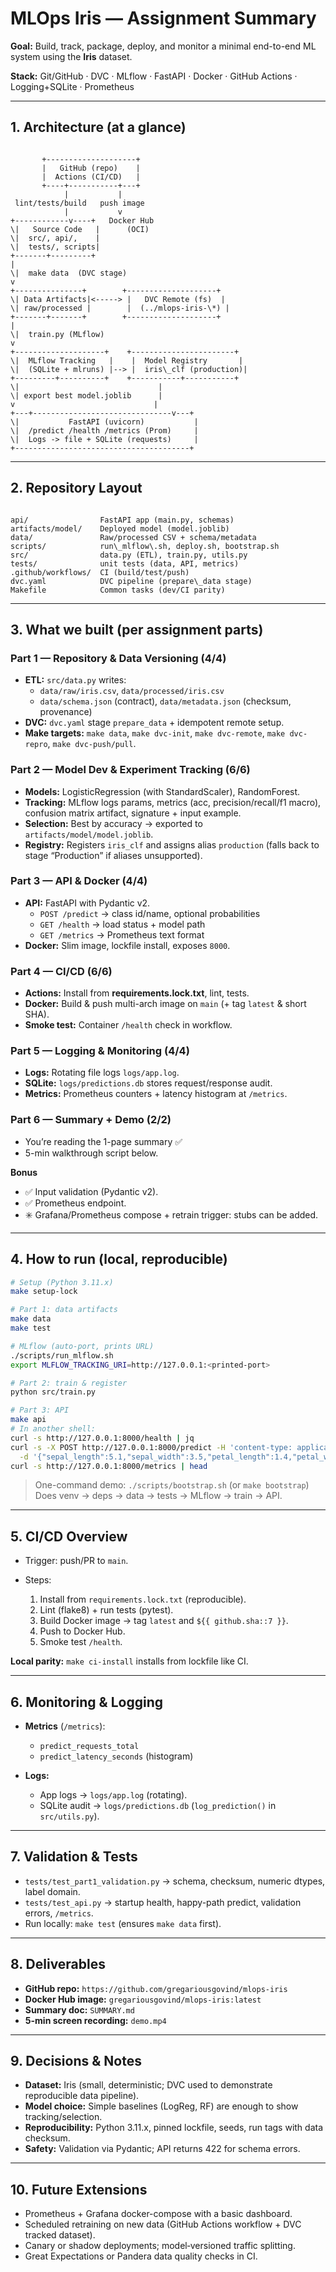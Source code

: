 # MLOps Iris — Assignment Summary

**Goal:** Build, track, package, deploy, and monitor a minimal end-to-end ML system using the **Iris** dataset.

**Stack:** Git/GitHub · DVC · MLflow · FastAPI · Docker · GitHub Actions · Logging+SQLite · Prometheus

---

## 1. Architecture (at a glance)

```

       +--------------------+
       |   GitHub (repo)    |
       |  Actions (CI/CD)   |
       +----+-----------+---+
            |           |
 lint/tests/build   push image
            |           v
+------------v----+   Docker Hub
\|   Source Code   |      (OCI)
\|  src/, api/,    |
\|  tests/, scripts|
+-------+---------+
|
\|  make data  (DVC stage)
v
+---------------+        +--------------------+
\| Data Artifacts|<-----> |   DVC Remote (fs)  |
\| raw/processed |        |  (../mlops-iris-\*) |
+-------+-------+        +--------------------+
|
\|  train.py (MLflow)
v
+--------------------+    +-----------------------+
\|  MLflow Tracking   |    |  Model Registry       |
\|  (SQLite + mlruns) |--> |  iris\_clf (production)|
+---------+----------+    +-----------+-----------+
\|                               |
\| export best model.joblib      |
v                               |
+---+-------------------------------v---+
\|           FastAPI (uvicorn)           |
\|  /predict /health /metrics (Prom)     |
\|  Logs -> file + SQLite (requests)     |
+---------------------------------------+

```

---

## 2. Repository Layout

```

api/                FastAPI app (main.py, schemas)
artifacts/model/    Deployed model (model.joblib)
data/               Raw/processed CSV + schema/metadata
scripts/            run\_mlflow\.sh, deploy.sh, bootstrap.sh
src/                data.py (ETL), train.py, utils.py
tests/              unit tests (data, API, metrics)
.github/workflows/  CI (build/test/push)
dvc.yaml            DVC pipeline (prepare\_data stage)
Makefile            Common tasks (dev/CI parity)

```

---

## 3. What we built (per assignment parts)

### Part 1 — Repository & Data Versioning (4/4)
- **ETL:** `src/data.py` writes:
  - `data/raw/iris.csv`, `data/processed/iris.csv`
  - `data/schema.json` (contract), `data/metadata.json` (checksum, provenance)
- **DVC:** `dvc.yaml` stage `prepare_data` + idempotent remote setup.
- **Make targets:** `make data`, `make dvc-init`, `make dvc-remote`, `make dvc-repro`, `make dvc-push/pull`.

### Part 2 — Model Dev & Experiment Tracking (6/6)
- **Models:** LogisticRegression (with StandardScaler), RandomForest.
- **Tracking:** MLflow logs params, metrics (acc, precision/recall/f1 macro), confusion matrix artifact, signature + input example.
- **Selection:** Best by accuracy → exported to `artifacts/model/model.joblib`.
- **Registry:** Registers `iris_clf` and assigns alias `production` (falls back to stage “Production” if aliases unsupported).

### Part 3 — API & Docker (4/4)
- **API:** FastAPI with Pydantic v2.
  - `POST /predict` → class id/name, optional probabilities
  - `GET /health`   → load status + model path
  - `GET /metrics`  → Prometheus text format
- **Docker:** Slim image, lockfile install, exposes `8000`.

### Part 4 — CI/CD (6/6)
- **Actions:** Install from **requirements.lock.txt**, lint, tests.
- **Docker:** Build & push multi-arch image on `main` (+ tag `latest` & short SHA).
- **Smoke test:** Container `/health` check in workflow.

### Part 5 — Logging & Monitoring (4/4)
- **Logs:** Rotating file logs `logs/app.log`.
- **SQLite:** `logs/predictions.db` stores request/response audit.
- **Metrics:** Prometheus counters + latency histogram at `/metrics`.

### Part 6 — Summary + Demo (2/2)
- You’re reading the 1-page summary ✅  
- 5-min walkthrough script below.

**Bonus**
- ✅ Input validation (Pydantic v2).
- ✅ Prometheus endpoint.
- ✳️ Grafana/Prometheus compose + retrain trigger: stubs can be added.

---

## 4. How to run (local, reproducible)

```bash
# Setup (Python 3.11.x)
make setup-lock

# Part 1: data artifacts
make data
make test

# MLflow (auto-port, prints URL)
./scripts/run_mlflow.sh
export MLFLOW_TRACKING_URI=http://127.0.0.1:<printed-port>

# Part 2: train & register
python src/train.py

# Part 3: API
make api
# In another shell:
curl -s http://127.0.0.1:8000/health | jq
curl -s -X POST http://127.0.0.1:8000/predict -H 'content-type: application/json' \
  -d '{"sepal_length":5.1,"sepal_width":3.5,"petal_length":1.4,"petal_width":0.2}' | jq
curl -s http://127.0.0.1:8000/metrics | head
```

> One-command demo: `./scripts/bootstrap.sh` (or `make bootstrap`)
> Does venv → deps → data → tests → MLflow → train → API.

---

## 5. CI/CD Overview

* Trigger: push/PR to `main`.
* Steps:

  1. Install from `requirements.lock.txt` (reproducible).
  2. Lint (flake8) + run tests (pytest).
  3. Build Docker image → tag `latest` and `${{ github.sha::7 }}`.
  4. Push to Docker Hub.
  5. Smoke test `/health`.

**Local parity:** `make ci-install` installs from lockfile like CI.

---

## 6. Monitoring & Logging

* **Metrics** (`/metrics`):

  * `predict_requests_total`
  * `predict_latency_seconds` (histogram)
* **Logs:**

  * App logs → `logs/app.log` (rotating).
  * SQLite audit → `logs/predictions.db` (`log_prediction()` in `src/utils.py`).

---

## 7. Validation & Tests

* `tests/test_part1_validation.py` → schema, checksum, numeric dtypes, label domain.
* `tests/test_api.py` → startup health, happy-path predict, validation errors, `/metrics`.
* Run locally: `make test` (ensures `make data` first).

---

## 8. Deliverables

* **GitHub repo:** `https://github.com/gregariousgovind/mlops-iris`
* **Docker Hub image:** `gregariousgovind/mlops-iris:latest`
* **Summary doc:** `SUMMARY.md`
* **5-min screen recording:** `demo.mp4`

---

## 9. Decisions & Notes

* **Dataset:** Iris (small, deterministic; DVC used to demonstrate reproducible data pipeline).
* **Model choice:** Simple baselines (LogReg, RF) are enough to show tracking/selection.
* **Reproducibility:** Python 3.11.x, pinned lockfile, seeds, run tags with data checksum.
* **Safety:** Validation via Pydantic; API returns 422 for schema errors.

---

## 10. Future Extensions

* Prometheus + Grafana docker-compose with a basic dashboard.
* Scheduled retraining on new data (GitHub Actions workflow + DVC tracked dataset).
* Canary or shadow deployments; model‐versioned traffic splitting.
* Great Expectations or Pandera data quality checks in CI.
